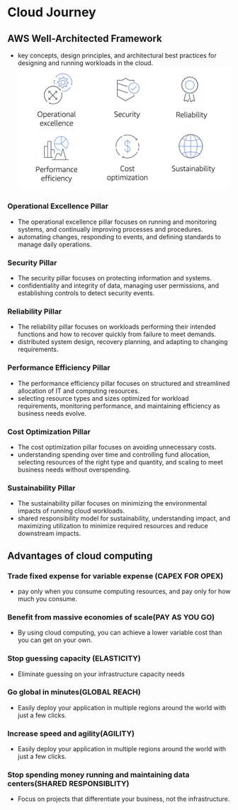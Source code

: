 # Cloud Journey
## AWS Well-Architected Framework
- key concepts, design principles, and architectural best practices for designing and running workloads in the cloud. 
![Alt text](image.png)

### Operational Excellence Pillar
- The operational excellence pillar focuses on running and monitoring systems, and continually improving processes and procedures. 
- automating changes, responding to events, and defining standards to manage daily operations.

### Security Pillar
- The security pillar focuses on protecting information and systems. 
- confidentiality and integrity of data, managing user permissions, and establishing controls to detect security events.

### Reliability Pillar
- The reliability pillar focuses on workloads performing their intended functions and how to recover quickly from failure to meet demands.
- distributed system design, recovery planning, and adapting to changing requirements.

### Performance Efficiency Pillar
- The performance efficiency pillar focuses on structured and streamlined allocation of IT and computing resources.
- selecting resource types and sizes optimized for workload requirements, monitoring performance, and maintaining efficiency as business needs evolve.

### Cost Optimization Pillar
- The cost optimization pillar focuses on avoiding unnecessary costs. 
- understanding spending over time and controlling fund allocation, selecting resources of the right type and quantity, and scaling to meet business needs without overspending.

### Sustainability Pillar
- The sustainability pillar focuses on minimizing the environmental impacts of running cloud workloads.
- shared responsibility model for sustainability, understanding impact, and maximizing utilization to minimize required resources and reduce downstream impacts. 


## Advantages of cloud computing

### Trade fixed expense for variable expense (CAPEX FOR OPEX)
- pay only when you consume computing resources, and pay only for how much you consume.

### Benefit from massive economies of scale(PAY AS YOU GO)
- By using cloud computing, you can achieve a lower variable cost than you can get on your own.

### Stop guessing capacity (ELASTICITY)
- Eliminate guessing on your infrastructure capacity needs

### Go global in minutes(GLOBAL REACH)
-  Easily deploy your application in multiple regions around the world with just a few clicks. 
### Increase speed and agility(AGILITY)
-  Easily deploy your application in multiple regions around the world with just a few clicks. 

### Stop spending money running and maintaining data centers(SHARED RESPONSIBLITY)
- Focus on projects that differentiate your business, not the infrastructure.
